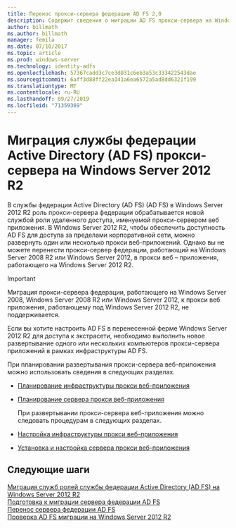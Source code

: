 ```yaml
---
title: Перенос прокси-сервера федерации AD FS 2,0
description: Содержит сведения о миграции AD FS прокси-сервера на Windows Server 2012 R2.
author: billmath
ms.author: billmath
manager: femila
ms.date: 07/10/2017
ms.topic: article
ms.prod: windows-server
ms.technology: identity-adfs
ms.openlocfilehash: 57367cadd3c7ce3d031c6eb3a53c333422543dae
ms.sourcegitcommit: 6aff3d88ff22ea141a6ea6572a5ad8dd6321f199
ms.translationtype: MT
ms.contentlocale: ru-RU
ms.lasthandoff: 09/27/2019
ms.locfileid: "71359369"
---
```

# <a name="migrate-the-active-directory-federation-services-proxy-server-to-windows-server-2012-r2"></a>Миграция службы федерации Active Directory (AD FS) прокси-сервера на Windows Server 2012 R2

В службы федерации Active Directory (AD FS) (AD FS) в Windows Server 2012 R2 роль прокси-сервера федерации обрабатывается новой службой роли удаленного доступа, именуемой прокси-сервером веб приложения. В Windows Server 2012 R2, чтобы обеспечить доступность AD FS для доступа за пределами корпоративной сети, можно развернуть один или несколько прокси веб-приложений. Однако вы не можете перенести прокси-сервер федерации, работающий на Windows Server 2008 R2 или Windows Server 2012, в прокси веб – приложения, работающего на Windows Server 2012 R2.  
  
> [!IMPORTANT]
>  Миграция прокси-сервера федерации, работающего на Windows Server 2008, Windows Server 2008 R2 или Windows Server 2012, к прокси веб приложения, работающему под Windows Server 2012 R2, не поддерживается.  
  
Если вы хотите настроить AD FS в перенесенной ферме Windows Server 2012 R2 для доступа к экстрасети, необходимо выполнить новое развертывание одного или нескольких компьютеров прокси-сервера приложений в рамках инфраструктуры AD FS.  
  
При планировании развертывания прокси-сервера веб-приложения можно использовать сведения в следующих разделах.  
  
- [Планирование инфраструктуры прокси веб-приложения](https://technet.microsoft.com/library/dn383648.aspx)  
  
- [Планирование сервера прокси веб-приложения](https://technet.microsoft.com/library/dn383647.aspx)  
  
  При развертывании прокси-сервера веб-приложения можно следовать процедурам в следующих разделах.  
  
- [Настройка инфраструктуры прокси веб-приложения](https://technet.microsoft.com/library/dn383644.aspx)  
  
- [Установка и настройка сервера прокси веб-приложения](https://technet.microsoft.com/library/dn383662.aspx)  
  
## <a name="next-steps"></a>Следующие шаги
 [Миграция служб ролей службы федерации Active Directory (AD FS) на Windows Server 2012 R2](migrate-ad-fs-service-role-to-windows-server-r2.md)   
 [Подготовка к миграции сервера федерации AD FS](prepare-migrate-ad-fs-server-r2.md)   
 [Перенос сервера федерации AD FS](migrate-ad-fs-fed-server-r2.md)    
 [Проверка AD FS миграции на Windows Server 2012 R2](verify-ad-fs-migration.md)

